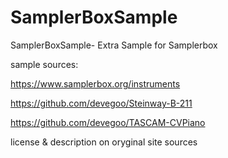 # SamplerBoxSample
SamplerBoxSample- Extra Sample for Samplerbox


sample sources:

https://www.samplerbox.org/instruments

https://github.com/devegoo/Steinway-B-211

https://github.com/devegoo/TASCAM-CVPiano

license & description on oryginal site sources
